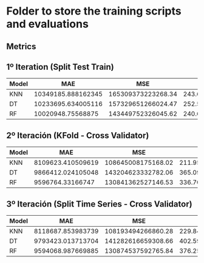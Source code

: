 # Folder to store the training scripts and evaluations
## Metrics
## 1º Iteration (Split Test Train)
| Model   |         MAE          |         MSE          |        MAPE          |
|---------|----------------------|----------------------|----------------------|
|  KNN    | 10349185.888162345   | 165309373223268.34   | 243.65553499924394   |
|  DT     | 10233695.634005116   | 157329651266024.47   | 252.54049687652977   |
|  RF     | 10020948.75568875    | 143449752326045.62   | 240.65894100895693   |

## 2º Iteración (KFold - Cross Validator)
| Model   |         MAE          |         MSE          |        MAPE          |
|---------|----------------------|----------------------|----------------------|
|  KNN    | 8109623.410509619    | 108645008175168.02   | 211.9595032399446    |
|  DT     | 9866412.024105048    | 143204623332782.06   | 365.09101801074763   |
|  RF     | 9596764.33166747     | 130841362527146.53   | 336.70053511541505   |

## 3º Iteración (Split Time Series - Cross Validator)
| Model   |         MAE          |         MSE          |        MAPE          |
|---------|----------------------|----------------------|----------------------|
|  KNN    | 8118687.853983739    | 108193494266860.28   | 229.84687672492674   |
|  DT     | 9793423.013713704    | 141282616659308.66   | 402.5929284319316    |
|  RF     | 9594068.987669885    | 130874537592765.84   | 376.25344038165      |

